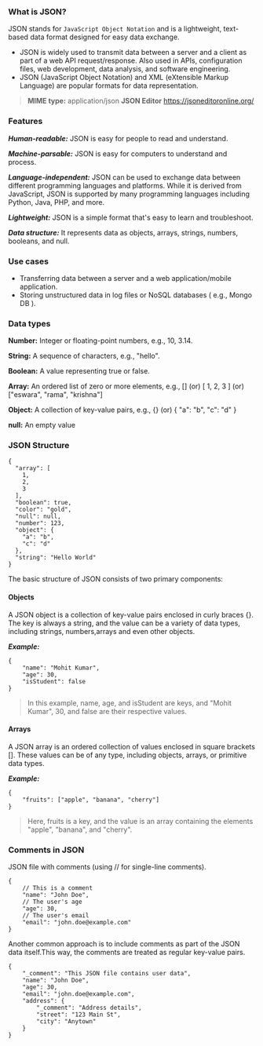### What is JSON?

JSON stands for `JavaScript Object Notation` and is a lightweight, text-based data format designed for easy data exchange.

- JSON is widely used to transmit data between a server and a client as part of a web API request/response. Also used in APIs, configuration files, web development, data analysis, and software engineering. 
- JSON (JavaScript Object Notation) and XML (eXtensible Markup Language) are popular formats for data representation.

> **MIME type:** application/json
> **JSON Editor** https://jsoneditoronline.org/

### Features

**_Human-readable:_** JSON is easy for people to read and understand. 

**_Machine-parsable:_** JSON is easy for computers to understand and process. 

**_Language-independent:_** JSON can be used to exchange data between different programming languages and platforms. While it is derived from JavaScript, JSON is supported by many programming languages including Python, Java, PHP, and more.

**_Lightweight:_** JSON is a simple format that's easy to learn and troubleshoot. 

**_Data structure:_** It represents data as objects, arrays, strings, numbers, booleans, and null.

### Use cases 

- Transferring data between a server and a web application/mobile application.
- Storing unstructured data in log files or NoSQL databases ( e.g., Mongo DB ).

### Data types 

**Number:** Integer or floating-point numbers, e.g., 10, 3.14.

**String:**  A sequence of characters, e.g., "hello".

**Boolean:** A value representing true or false.

**Array:** An ordered list of zero or more elements, e.g.,  [] (or) [ 1, 2, 3 ] (or) ["eswara", "rama", "krishna"]

**Object:** A collection of key-value pairs, e.g., {} (or) { "a": "b", "c": "d" }

**null:** An empty value

### JSON Structure

```
{
  "array": [
    1,
    2,
    3
  ],
  "boolean": true,
  "color": "gold",
  "null": null,
  "number": 123,
  "object": {
    "a": "b",
    "c": "d"
  },
  "string": "Hello World"
}
```

The basic structure of JSON consists of two primary components:
  
#### Objects

A JSON object is a collection of key-value pairs enclosed in curly braces {}. The key is always a string, and the value can be a variety of data types, including strings, numbers,arrays and even other objects.

**_Example:_**

```
{
    "name": "Mohit Kumar",
    "age": 30,
    "isStudent": false
}
```

> In this example, name, age, and isStudent are keys, and "Mohit Kumar", 30, and false are their respective values.

#### Arrays

A JSON array is an ordered collection of values enclosed in square brackets []. These values can be of any type, including objects, arrays, or primitive data types.

**_Example:_**

```
{
    "fruits": ["apple", "banana", "cherry"]
}
```

> Here, fruits is a key, and the value is an array containing the elements "apple", "banana", and "cherry".

### Comments in JSON

JSON file with comments (using // for single-line comments).

```
{
    // This is a comment
    "name": "John Doe",
    // The user's age
    "age": 30,
    // The user's email
    "email": "john.doe@example.com"
}
```

Another common approach is to include comments as part of the JSON data itself.This way, the comments are treated as regular key-value pairs.

```
{
    "_comment": "This JSON file contains user data",
    "name": "John Doe",
    "age": 30,
    "email": "john.doe@example.com",
    "address": {
        "_comment": "Address details",
        "street": "123 Main St",
        "city": "Anytown"
    }
}
```

